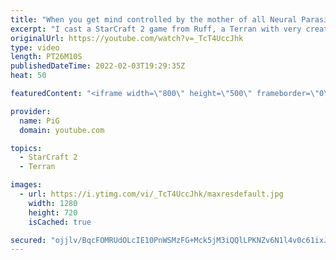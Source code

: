 ```yaml
---
title: "When you get mind controlled by the mother of all Neural Parasites! | Diamond in the Ruff #63"
excerpt: "I cast a StarCraft 2 game from Ruff, a Terran with very creative gameplay. How will he ruff up his Zerg opponent when they land the SICKEST neural parasite on all his battle cruisers?!  💎 Diamond in the Ruff: https://www.youtube.com/playlist?list=PLFUDU8AOevUfdEq20wYq8Sm9z3sc1yn0l 💎 Follow Ruff: https://www.twitch.tv/ruff_stuff_tv"
originalUrl: https://youtube.com/watch?v=_TcT4UccJhk
type: video
length: PT26M10S
publishedDateTime: 2022-02-03T19:29:35Z
heat: 50

featuredContent: "<iframe width=\"800\" height=\"500\" frameborder=\"0\" src=\"https://www.youtube.com/embed/_TcT4UccJhk\" allow=\"accelerometer; autoplay; encrypted-media; gyroscope; picture-in-picture\" allowfullscreen></iframe>"

provider:
  name: PiG
  domain: youtube.com

topics:
  - StarCraft 2
  - Terran

images:
  - url: https://i.ytimg.com/vi/_TcT4UccJhk/maxresdefault.jpg
    width: 1280
    height: 720
    isCached: true

secured: "ojjlv/BqcFOMRUdOLcIE10PnWSMzFG+Mck5jM3iQQlLPKNZv6N1l4v0c61ixJmdSJqDwIBTzAbshs28Ib6M9QMSp6ERFKztCQcv+mHBzLqIKpKrzpZzSCrGeM77cPA9QEQefL1PliE7PXy6WtUNIMx9bgsolkS41oRMffXsbvGwOcxJskyookGt16/qJktvLhGzfobTAPz3hVltVs7LPw+2zB6hQ15M2BQ48Km5df1+sK47bRKTWzr69sHwLzBLRubI7PjN6ITinaEFhHq722elHqq0hegXisj96hXb0VyCIGLaDweDScKLLiA24h28S+zXvj3vmoUiTk3mTcVtKaYage2CJkduAx1Uw6l1NnljdliKCmUBgTIhVs5SESlmiXKEcP2YJqw+cyzKGSJSAoLcTDlYpF0sSq0rNjcd9YpM=;MLUFZ6WaLkQgRdm/560vJw=="
---
```


